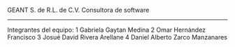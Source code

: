 GEANT S. de R.L. de C.V.
Consultora de software
**********************

Integrantes del equipo:
1 Gabriela Gaytan Medina
2 Omar Hernández Francisco
3 Josué David Rivera Arellane
4 Daniel Alberto Zarco Manzanares